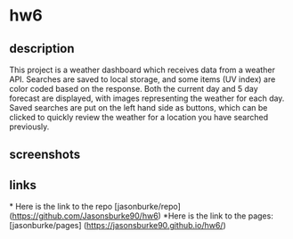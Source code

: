 # hw6

## description

This project is a weather dashboard which receives data from a weather API. Searches are saved to local storage, and some items (UV index) are color coded based on the response. Both the current day and 5 day forecast are displayed, with images representing the weather for each day. Saved searches are put on the left hand side as buttons, which can be clicked to quickly review the weather for a location you have searched previously.

## screenshots

## links

\* Here is the link to the repo [jasonburke/repo] (https://github.com/Jasonsburke90/hw6)
\*Here is the link to the pages: [jasonburke/pages] (https://jasonsburke90.github.io/hw6/)
